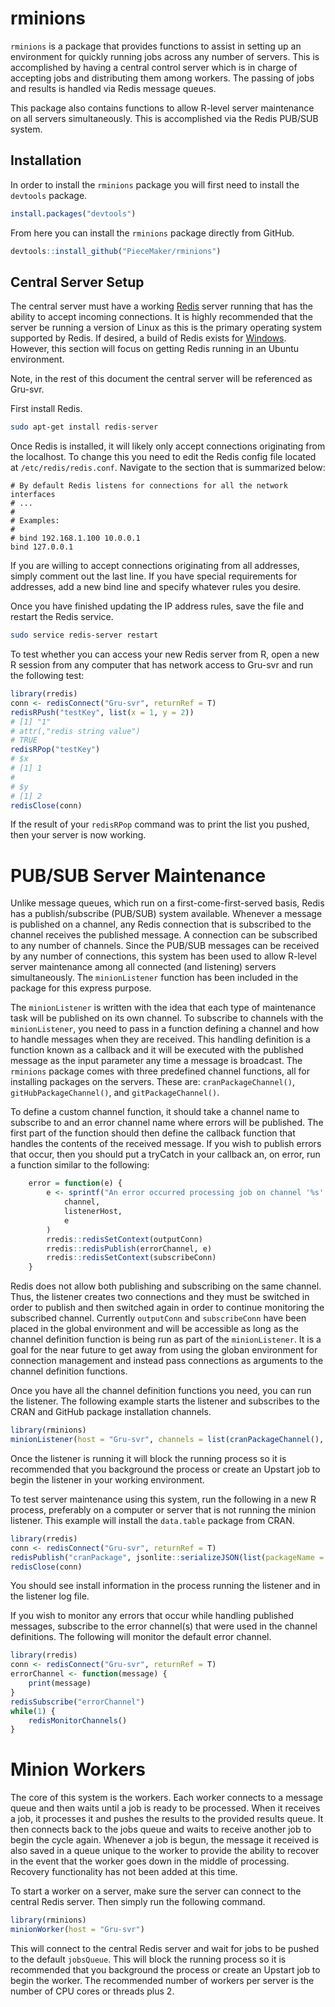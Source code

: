 # rminions

`rminions` is a package that provides functions to assist in setting up an environment for quickly running jobs across any number of servers. This is accomplished by having a central control server which is in charge of accepting jobs and distributing them among workers. The passing of jobs and results is handled via Redis message queues.

This package also contains functions to allow R-level server maintenance on all servers simultaneously. This is accomplished via the Redis PUB/SUB system.

## Installation

In order to install the `rminions` package you will first need to install the `devtools` package.

```R
install.packages("devtools")
```

From here you can install the `rminions` package directly from GitHub.

```R
devtools::install_github("PieceMaker/rminions")
```

## Central Server Setup

The central server must have a working [Redis](http://redis.io/) server running that has the ability to accept incoming connections. It is highly recommended that the server be running a version of Linux as this is the primary operating system supported by Redis. If desired, a build of Redis exists for [Windows](https://github.com/MSOpenTech/redis). However, this section will focus on getting Redis running in an Ubuntu environment.
  
Note, in the rest of this document the central server will be referenced as Gru-svr.

First install Redis.

```bash
sudo apt-get install redis-server
```

Once Redis is installed, it will likely only accept connections originating from the localhost. To change this you need to edit the Redis config file located at `/etc/redis/redis.conf`. Navigate to the section that is summarized below:

```
# By default Redis listens for connections for all the network interfaces
# ...
#
# Examples:
#
# bind 192.168.1.100 10.0.0.1
bind 127.0.0.1
```

If you are willing to accept connections originating from all addresses, simply comment out the last line. If you have special requirements for addresses, add a new bind line and specify whatever rules you desire.

Once you have finished updating the IP address rules, save the file and restart the Redis service.

```bash
sudo service redis-server restart
```

To test whether you can access your new Redis server from R, open a new R session from any computer that has network access to Gru-svr and run the following test:

```R
library(rredis)
conn <- redisConnect("Gru-svr", returnRef = T)
redisRPush("testKey", list(x = 1, y = 2))
# [1] "1"
# attr(,"redis string value")
# TRUE
redisRPop("testKey")
# $x
# [1] 1
#
# $y
# [1] 2
redisClose(conn)
```

If the result of your `redisRPop` command was to print the list you pushed, then your server is now working.

# PUB/SUB Server Maintenance

Unlike message queues, which run on a first-come-first-served basis, Redis has a publish/subscribe (PUB/SUB) system available. Whenever a message is published on a channel, any Redis connection that is subscribed to the channel receives the published message. A connection can be subscribed to any number of channels. Since the PUB/SUB messages can be received by any number of connections, this system has been used to allow R-level server maintenance among all connected (and listening) servers simultaneously. The `minionListener` function has been included in the package for this express purpose.

The `minionListener` is written with the idea that each type of maintenance task will be published on its own channel. To subscribe to channels with the `minionListener`, you need to pass in a function defining a channel and how to handle messages when they are received. This handling definition is a function known as a callback and it will be executed with the published message as the input parameter any time a message is broadcast. The `rminions` package comes with three predefined channel functions, all for installing packages on the servers. These are: `cranPackageChannel()`, `gitHubPackageChannel()`, and `gitPackageChannel()`.

To define a custom channel function, it should take a channel name to subscribe to and an error channel name where errors will be published. The first part of the function should then define the callback function that handles the contents of the received message. If you wish to publish errors that occur, then you should put a tryCatch in your callback an, on error, run a function similar to the following:

```R
    error = function(e) {
        e <- sprintf("An error occurred processing job on channel '%s' on listener for server '%s': %s",
            channel,
            listenerHost,
            e
        )
        rredis::redisSetContext(outputConn)
        rredis::redisPublish(errorChannel, e)
        rredis::redisSetContext(subscribeConn)
    }
```

Redis does not allow both publishing and subscribing on the same channel. Thus, the listener creates two connections and they must be switched in order to publish and then switched again in order to continue monitoring the subscribed channel. Currently `outputConn` and `subscribeConn` have been placed in the global environment and will be accessible as long as the channel definition function is being run as part of the `minionListener`. It is a goal for the near future to get away from using the globan environment for connection management and instead pass connections as arguments to the channel definition functions.

Once you have all the channel definition functions you need, you can run the listener. The following example starts the listener and subscribes to the CRAN and GitHub package installation channels.

```R
library(rminions)
minionListener(host = "Gru-svr", channels = list(cranPackageChannel(), gitHubPackageChannel()))
```

Once the listener is running it will block the running process so it is recommended that you background the process or create an Upstart job to begin the listener in your working environment.

To test server maintenance using this system, run the following in a new R process, preferably on a computer or server that is not running the minion listener. This example will install the `data.table` package from CRAN.

```R
library(rredis)
conn <- redisConnect("Gru-svr", returnRef = T)
redisPublish("cranPackage", jsonlite::serializeJSON(list(packageName = "data.table")))
redisClose(conn)
```

You should see install information in the process running the listener and in the listener log file.

If you wish to monitor any errors that occur while handling published messages, subscribe to the error channel(s) that were used in the channel definitions. The following will monitor the default error channel.

```R
library(rredis)
conn <- redisConnect("Gru-svr", returnRef = T)
errorChannel <- function(message) {
    print(message)
}
redisSubscribe("errorChannel")
while(1) {
    redisMonitorChannels()
}
```

# Minion Workers

The core of this system is the workers. Each worker connects to a message queue and then waits until a job is ready to be processed. When it receives a job, it processes it and pushes the results to the provided results queue. It then connects back to the jobs queue and waits to receive another job to begin the cycle again. Whenever a job is begun, the message it received is also saved in a queue unique to the worker to provide the ability to recover in the event that the worker goes down in the middle of processing. Recovery functionality has not been added at this time.

To start a worker on a server, make sure the server can connect to the central Redis server. Then simply run the following command.

```R
library(rminions)
minionWorker(host = "Gru-svr")
```

This will connect to the central Redis server and wait for jobs to be pushed to the default `jobsQueue`. This will block the running process so it is recommended that you background the process or create an Upstart job to begin the worker. The recommended number of workers per server is the number of CPU cores or threads plus 2.